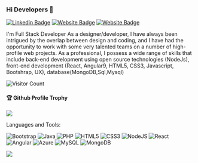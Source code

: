 ### Hi Developers 👋
[![Linkedin Badge](https://img.shields.io/badge/-Rakesh-blue?style=flat-square&logo=Linkedin&logoColor=white&link=https://www.linkedin.com/in/rakeshprogrammer/)](https://www.linkedin.com/in/rakeshprogrammer/) 
[![Website Badge](https://img.shields.io/badge/WebSite-Rakesh-green)](https:/)
[![Website Badge](https://img.shields.io/badge/StackOverflow-Rakesh-yellow)](https://stackoverflow.com/users/19719273/rakesh-yadav)
 
I'm
Full Stack Developer
As a designer/developer, I have always been intrigued by the overlap between design and coding, and I have had the opportunity to work with some very talented teams on a number of high-profile web projects. As a professional, I possess a wide range of skills that include back-end development using open source technologies (NodeJs), front-end development (React, Angular9, HTML5, CSS3, Javascript, Bootshrap, UX), database(MongoDB,Sql,Mysql)


![Visitor Count](https://profile-counter.glitch.me/Rakeshprogrammer/count.svg)

<div>
  <h4>🏆 Github Profile Trophy</h4>
  <a href="https://github.com/ryo-ma/github-profile-trophy">
    <img src="https://github-profile-trophy.vercel.app/?username=Rakeshprogrammer&column=7"/>
  </a>
</div>

Languages and Tools: 

<img alt="Bootstrap" src="https://img.shields.io/badge/bootstrap-%23563D7C.svg?style=flat-square&logo=bootstrap&logoColor=white"/> <img alt="Java" src="https://img.shields.io/badge/java-%23ED8B00.svg?style=flat-square&logo=java&logoColor=white"/> <img alt="PHP" src="https://img.shields.io/badge/php-%23777BB4.svg?style=flat-square&logo=php&logoColor=white"/> <img alt="HTML5" src="https://img.shields.io/badge/html5-%23E34F26.svg?style=flat-square&logo=html5&logoColor=white"/> <img alt="CSS3" src="https://img.shields.io/badge/css3-%231572B6.svg?style=flat-square&logo=css3&logoColor=white"/> <img alt="NodeJS" src="https://img.shields.io/badge/node.js-%2343853D.svg?style=flat-square&logo=node-dot-js&logoColor=white"/> <img alt="React" src="https://img.shields.io/badge/react-%2320232a.svg?style=flat-square&logo=react&logoColor=%2361DAFB"/> <img alt="Angular" src="https://img.shields.io/badge/angular-%23DD0031.svg?flat-square&logo=angular&logoColor=white"/> <img alt="Azure" src="https://img.shields.io/badge/azure-%230072C6.svg?style=flat-square&logo=azure-devops&logoColor=white"/> <img alt="MySQL" src="https://img.shields.io/badge/mysql-%2300f.svg?style=flat-square&logo=mysql&logoColor=white"/> <img alt="MongoDB" src ="https://img.shields.io/badge/MongoDB-%234ea94b.svg?style=flat-square&logo=mongodb&logoColor=white"/>

![](https://activity-graph.herokuapp.com/graph?username=Rakeshprogrammer&theme=react-dark&area=true)
<!--
**Rakeshprogrammer/Rakeshprogrammer** is a ✨ _special_ ✨ repository because its `README.md` (this file) appears on your GitHub profile.

Here are some ideas to get you started:

- 🔭 I’m currently working on ...
- 🌱 I’m currently learning ...
- 👯 I’m looking to collaborate on ...
- 🤔 I’m looking for help with ...
- 💬 Ask me about ...
- 📫 How to reach me: ...
- 😄 Pronouns: ...
- ⚡ Fun fact: .....

-->
